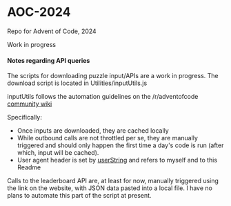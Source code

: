 # AOC-2024

Repo for Advent of Code, 2024

Work in progress

#### Notes regarding API queries

The scripts for downloading puzzle input/APIs are a work in progress. The download script is located in Utilities/inputUtils.js

inputUtils follows the automation guidelines on the /r/adventofcode [community wiki](https://www.reddit.com/r/adventofcode/wiki/faqs/automation)

Specifically:

-   Once inputs are downloaded, they are cached locally
-   While outbound calls are not throttled per se, they are manually triggered and should only happen the first time a day's code is run (after which, input will be cached).
-   User agent header is set by [userString](https://github.com/dheidelberger/AOC-2024/blob/302f62c05190e09b0bc12726a66fed1959ccde18/Utilities/inputUtils.js#L8) and refers to myself and to this Readme

Calls to the leaderboard API are, at least for now, manually triggered using the link on the website, with JSON data pasted into a local file. I have no plans to automate this part of the script at present.
